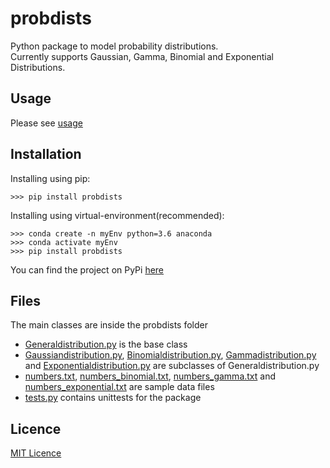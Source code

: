 # probdists

Python package to model probability distributions.<br>
Currently supports Gaussian, Gamma, Binomial and Exponential Distributions.

## Usage
Please see [usage](USAGE.md)

## Installation

Installing using pip:
```
>>> pip install probdists
```

Installing using virtual-environment(recommended):
```
>>> conda create -n myEnv python=3.6 anaconda
>>> conda activate myEnv
>>> pip install probdists
```

You can find the project on PyPi [here](https://pypi.org/project/probdists/)


## Files

The main classes are inside the probdists folder
- [Generaldistribution.py](https://github.com/hot9cups/probdists/blob/main/probdists/Generaldistribution.py) is the base class
- [Gaussiandistribution.py](https://github.com/hot9cups/probdists/blob/main/probdists/Gaussiandistribution.py), [Binomialdistribution.py](https://github.com/hot9cups/probdists/blob/main/probdists/Binomialdistribution.py), [Gammadistribution.py](https://github.com/hot9cups/probdists/blob/main/probdists/Gammadistribution.py) and [Exponentialdistribution.py](https://github.com/hot9cups/probdists/blob/main/probdists/Exponentialdistribution.py) are subclasses of Generaldistribution.py
- [numbers.txt](https://github.com/hot9cups/probdists/blob/main/probdists/numbers.txt), [numbers_binomial.txt](https://github.com/hot9cups/probdists/blob/main/probdists/numbers_binomial.txt), [numbers_gamma.txt](https://github.com/hot9cups/probdists/blob/main/probdists/numbers_gamma.txt) and [numbers_exponential.txt](https://github.com/hot9cups/probdists/blob/main/probdists/numbers_exponential.txt) are sample data files
- [tests.py](https://github.com/hot9cups/probdists/blob/main/test.py) contains unittests for the package

## Licence

[MIT Licence](LICENCE.txt)
